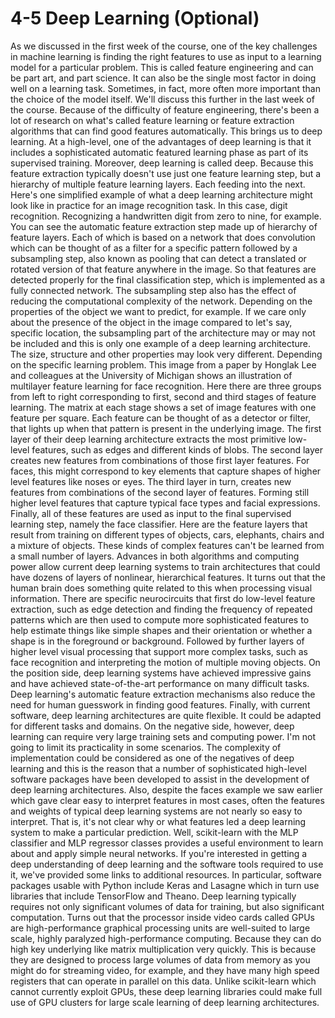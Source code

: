 # 4-5 Deep Learning (Optional)

As we discussed in the first week of the course, one of the key challenges in machine learning is finding the right features to use as input to a learning model for a particular problem. This is called feature engineering and can be part art, and part science. It can also be the single most factor in doing well on a learning task. Sometimes, in fact, more often more important than the choice of the model itself. We'll discuss this further in the last week of the course. Because of the difficulty of feature engineering, there's been a lot of research on what's called feature learning or feature extraction algorithms that can find good features automatically. This brings us to deep learning. At a high-level, one of the advantages of deep learning is that it includes a sophisticated automatic featured learning phase as part of its supervised training. Moreover, deep learning is called deep. Because this feature extraction typically doesn't use just one feature learning step, but a hierarchy of multiple feature learning layers. Each feeding into the next. Here's one simplified example of what a deep learning architecture might look like in practice for an image recognition task. In this case, digit recognition. Recognizing a handwritten digit from zero to nine, for example. You can see the automatic feature extraction step made up of hierarchy of feature layers. Each of which is based on a network that does convolution which can be thought of as a filter for a specific pattern followed by a subsampling step, also known as pooling that can detect a translated or rotated version of that feature anywhere in the image. So that features are detected properly for the final classification step, which is implemented as a fully connected network. The subsampling step also has the effect of reducing the computational complexity of the network. Depending on the properties of the object we want to predict, for example. If we care only about the presence of the object in the image compared to let's say, specific location, the subsampling part of the architecture may or may not be included and this is only one example of a deep learning architecture. The size, structure and other properties may look very different. Depending on the specific learning problem. This image from a paper by Honglak Lee and colleagues at the University of Michigan shows an illustration of multilayer feature learning for face recognition. Here there are three groups from left to right corresponding to first, second and third stages of feature learning. The matrix at each stage shows a set of image features with one feature per square. Each feature can be thought of as a detector or filter, that lights up when that pattern is present in the underlying image. The first layer of their deep learning architecture extracts the most primitive low-level features, such as edges and different kinds of blobs. The second layer creates new features from combinations of those first layer features. For faces, this might correspond to key elements that capture shapes of higher level features like noses or eyes. The third layer in turn, creates new features from combinations of the second layer of features. Forming still higher level features that capture typical face types and facial expressions. Finally, all of these features are used as input to the final supervised learning step, namely the face classifier. Here are the feature layers that result from training on different types of objects, cars, elephants, chairs and a mixture of objects. These kinds of complex features can't be learned from a small number of layers. Advances in both algorithms and computing power allow current deep learning systems to train architectures that could have dozens of layers of nonlinear, hierarchical features. It turns out that the human brain does something quite related to this when processing visual information. There are specific neurocircuits that first do low-level feature extraction, such as edge detection and finding the frequency of repeated patterns which are then used to compute more sophisticated features to help estimate things like simple shapes and their orientation or whether a shape is in the foreground or background. Followed by further layers of higher level visual processing that support more complex tasks, such as face recognition and interpreting the motion of multiple moving objects. On the position side, deep learning systems have achieved impressive gains and have achieved state-of-the-art performance on many difficult tasks. Deep learning's automatic feature extraction mechanisms also reduce the need for human guesswork in finding good features. Finally, with current software, deep learning architectures are quite flexible. It could be adapted for different tasks and domains. On the negative side, however, deep learning can require very large training sets and computing power. I'm not going to limit its practicality in some scenarios. The complexity of implementation could be considered as one of the negatives of deep learning and this is the reason that a number of sophisticated high-level software packages have been developed to assist in the development of deep learning architectures. Also, despite the faces example we saw earlier which gave clear easy to interpret features in most cases, often the features and weights of typical deep learning systems are not nearly so easy to interpret. That is, it's not clear why or what features led a deep learning system to make a particular prediction. Well, scikit-learn with the MLP classifier and MLP regressor classes provides a useful environment to learn about and apply simple neural networks. If you're interested in getting a deep understanding of deep learning and the software tools required to use it, we've provided some links to additional resources. In particular, software packages usable with Python include Keras and Lasagne which in turn use libraries that include TensorFlow and Theano. Deep learning typically requires not only significant volumes of data for training, but also significant computation. Turns out that the processor inside video cards called GPUs are high-performance graphical processing units are well-suited to large scale, highly paralyzed high-performance computing. Because they can do high key underlying like matrix multiplication very quickly. This is because they are designed to process large volumes of data from memory as you might do for streaming video, for example, and they have many high speed registers that can operate in parallel on this data. Unlike scikit-learn which cannot currently exploit GPUs, these deep learning libraries could make full use of GPU clusters for large scale learning of deep learning architectures.